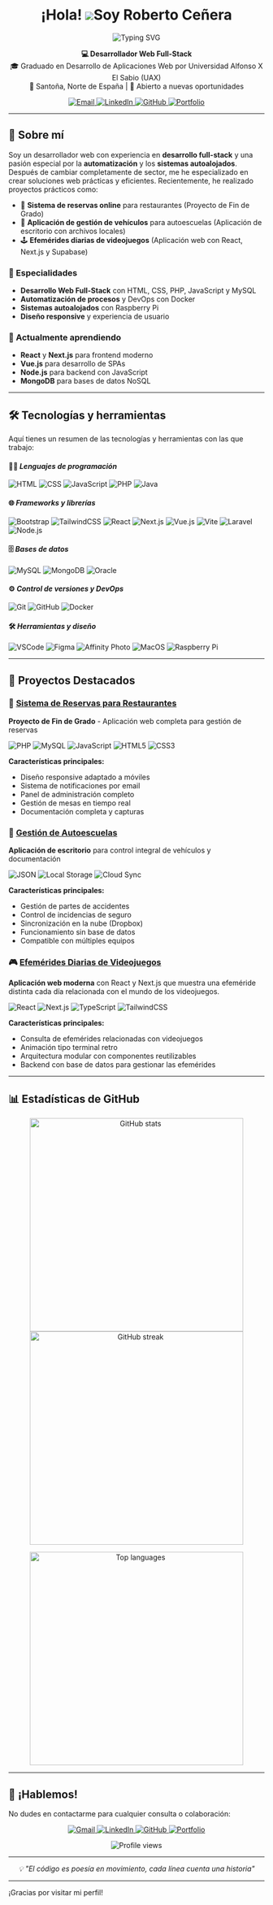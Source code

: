 # <h1 align="center">¡Hola! ![](https://user-images.githubusercontent.com/18350557/176309783-0785949b-9127-417c-8b55-ab5a4333674e.gif)Soy Roberto Ceñera</h1>

<p align="center">
  <img src="https://readme-typing-svg.herokuapp.com?font=Fira+Code&pause=1000&color=0891B2&center=true&vCenter=true&width=470&lines=Desarrollador+Web+Full-Stack;Graduado+en+DAW+por+UAX;Apasionado+por+la+Automatización;Siempre+aprendiendo+nuevas+tecnologías" alt="Typing SVG" />
</p>

<p align="center">
  <strong>💻 Desarrollador Web Full-Stack</strong><br>
  🎓 Graduado en Desarrollo de Aplicaciones Web por Universidad Alfonso X El Sabio (UAX)<br>
  📍 Santoña, Norte de España | 🤝 Abierto a nuevas oportunidades
</p>

<p align="center">
  <a href="mailto:rcenegar@gmail.com">
    <img src="https://img.shields.io/badge/Email-rcenegar@gmail.com-red?style=for-the-badge&logo=gmail&logoColor=white" alt="Email" />
  </a>
  <a href="https://www.linkedin.com/in/rcenegar">
    <img src="https://img.shields.io/badge/LinkedIn-rcenegar-blue?style=for-the-badge&logo=linkedin&logoColor=white" alt="LinkedIn" />
  </a>
  <a href="https://github.com/slyder83">
    <img src="https://img.shields.io/badge/GitHub-slyder83-181717?style=for-the-badge&logo=github&logoColor=white" alt="GitHub" />
  </a>
  <a href="https://portfolio-five-steel-52.vercel.app/">
    <img src="https://img.shields.io/badge/Portfolio-Web-0891B2?style=for-the-badge&logo=web&logoColor=white" alt="Portfolio" />
  </a>
</p>

---

## 🚀 Sobre mí

Soy un desarrollador web con experiencia en **desarrollo full-stack** y una pasión especial por la **automatización** y los **sistemas autoalojados**. Después de cambiar completamente de sector, me he especializado en crear soluciones web prácticas y eficientes. Recientemente, he realizado proyectos prácticos como:

- 🧾 **Sistema de reservas online** para restaurantes (Proyecto de Fin de Grado)
- 🚗 **Aplicación de gestión de vehículos** para autoescuelas (Aplicación de escritorio con archivos locales)
- 🕹️ **Efemérides diarias de videojuegos** (Aplicación web con React, Next.js y Supabase)

### 🎯 Especialidades
- **Desarrollo Web Full-Stack** con HTML, CSS, PHP, JavaScript y MySQL
- **Automatización de procesos** y DevOps con Docker
- **Sistemas autoalojados** con Raspberry Pi
- **Diseño responsive** y experiencia de usuario

### 🌱 Actualmente aprendiendo
- **React** y **Next.js** para frontend moderno
- **Vue.js** para desarrollo de SPAs
- **Node.js** para backend con JavaScript
- **MongoDB** para bases de datos NoSQL

---

## 🛠️ Tecnologías y herramientas

Aquí tienes un resumen de las tecnologías y herramientas con las que trabajo:

#### 👨‍💻 *Lenguajes de programación*
![HTML](https://img.shields.io/badge/-HTML5-E34F26?logo=html5&logoColor=white)
![CSS](https://img.shields.io/badge/-CSS3-1572B6?logo=css3&logoColor=white)
![JavaScript](https://img.shields.io/badge/-JavaScript-F7DF1E?logo=javascript&logoColor=black)
![PHP](https://img.shields.io/badge/-PHP-777BB4?logo=php&logoColor=white)
![Java](https://img.shields.io/badge/-Java-007396?logo=java&logoColor=white)

#### 🌐 *Frameworks y librerías*
![Bootstrap](https://img.shields.io/badge/-Bootstrap-7952B3?logo=bootstrap&logoColor=white)
![TailwindCSS](https://img.shields.io/badge/-TailwindCSS-06B6D4?logo=tailwind-css&logoColor=white)
![React](https://img.shields.io/badge/-React-61DAFB?logo=react&logoColor=black)
![Next.js](https://img.shields.io/badge/-Next.js-000000?logo=nextdotjs&logoColor=white)
![Vue.js](https://img.shields.io/badge/-Vue.js-4FC08D?logo=vuedotjs&logoColor=white)
![Vite](https://img.shields.io/badge/-Vite-646CFF?logo=vite&logoColor=white)
![Laravel](https://img.shields.io/badge/-Laravel-FF2D20?logo=laravel&logoColor=white)
![Node.js](https://img.shields.io/badge/-Node.js-339933?logo=nodedotjs&logoColor=white)

#### 🗄️ *Bases de datos*
![MySQL](https://img.shields.io/badge/-MySQL-4479A1?logo=mysql&logoColor=white)
![MongoDB](https://img.shields.io/badge/-MongoDB-47A248?logo=mongodb&logoColor=white)
![Oracle](https://img.shields.io/badge/-Oracle-F80000?logo=oracle&logoColor=white)

#### ⚙️ *Control de versiones y DevOps*
![Git](https://img.shields.io/badge/-Git-F05032?logo=git&logoColor=white)
![GitHub](https://img.shields.io/badge/-GitHub-181717?logo=github&logoColor=white)
![Docker](https://img.shields.io/badge/-Docker-2496ED?logo=docker&logoColor=white)

#### 🛠️ *Herramientas y diseño*
![VSCode](https://img.shields.io/badge/-VSCode-007ACC?logo=visual-studio-code&logoColor=white)
![Figma](https://img.shields.io/badge/-Figma-F24E1E?logo=figma&logoColor=white)
![Affinity Photo](https://img.shields.io/badge/-Affinity%20Photo-7E4DD2?logo=affinity-designer&logoColor=white)
![MacOS](https://img.shields.io/badge/-macOS-000000?logo=apple&logoColor=white)
![Raspberry Pi](https://img.shields.io/badge/-Raspberry%20Pi-C51A4A?logo=raspberry-pi&logoColor=white)

---

## 📂 Proyectos Destacados

### 🧾 [Sistema de Reservas para Restaurantes](https://github.com/slyder83/ProyectoFinGrado)
**Proyecto de Fin de Grado** - Aplicación web completa para gestión de reservas

<p align="left">
  <img src="https://img.shields.io/badge/PHP-777BB4?style=flat-square&logo=php&logoColor=white" alt="PHP" />
  <img src="https://img.shields.io/badge/MySQL-4479A1?style=flat-square&logo=mysql&logoColor=white" alt="MySQL" />
  <img src="https://img.shields.io/badge/JavaScript-F7DF1E?style=flat-square&logo=javascript&logoColor=black" alt="JavaScript" />
  <img src="https://img.shields.io/badge/HTML5-E34F26?style=flat-square&logo=html5&logoColor=white" alt="HTML5" />
  <img src="https://img.shields.io/badge/CSS3-1572B6?style=flat-square&logo=css3&logoColor=white" alt="CSS3" />
</p>

**Características principales:**
- Diseño responsive adaptado a móviles
- Sistema de notificaciones por email
- Panel de administración completo
- Gestión de mesas en tiempo real
- Documentación completa y capturas

### 🚗 [Gestión de Autoescuelas](https://github.com/slyder83/Autoescuela)
**Aplicación de escritorio** para control integral de vehículos y documentación

<p align="left">
  <img src="https://img.shields.io/badge/JSON-000000?style=flat-square&logo=json&logoColor=white" alt="JSON" />
  <img src="https://img.shields.io/badge/Local_Storage-4285F4?style=flat-square&logo=googledrive&logoColor=white" alt="Local Storage" />
  <img src="https://img.shields.io/badge/Cloud_Sync-0078D4?style=flat-square&logo=dropbox&logoColor=white" alt="Cloud Sync" />
</p>

**Características principales:**
- Gestión de partes de accidentes
- Control de incidencias de seguro
- Sincronización en la nube (Dropbox)
- Funcionamiento sin base de datos
- Compatible con múltiples equipos

### 🎮 [Efemérides Diarias de Videojuegos](https://github.com/slyder83/efemerides-videojuegos)

**Aplicación web moderna** con React y Next.js que muestra una efeméride distinta cada día relacionada con el mundo de los videojuegos.

![React](https://img.shields.io/badge/React-61DAFB?style=flat-square&logo=react&logoColor=black)
![Next.js](https://img.shields.io/badge/Next.js-000000?style=flat-square&logo=nextdotjs&logoColor=white)
![TypeScript](https://img.shields.io/badge/TypeScript-3178C6?style=flat-square&logo=typescript&logoColor=white)
![TailwindCSS](https://img.shields.io/badge/TailwindCSS-06B6D4?style=flat-square&logo=tailwindcss&logoColor=white)

**Características principales:**
- Consulta de efemérides relacionadas con videojuegos
- Animación tipo terminal retro
- Arquitectura modular con componentes reutilizables
- Backend con base de datos para gestionar las efemérides

---

## 📊 Estadísticas de GitHub

<p align="center">
  <a href="https://github.com/slyder83">
    <img width="420" src="https://github-readme-stats.vercel.app/api?username=slyder83&show_icons=true&count_private=true&hide_title=true&theme=github_dark&bg_color=1c1917&hide_border=true&icon_color=0891b2&title_color=0891b2&text_color=ffffff" alt="GitHub stats" />
  </a>
  <a href="https://github.com/slyder83">
    <img width="420" src="https://github-readme-streak-stats.herokuapp.com/?user=slyder83&theme=highcontrast&hide_border=true&background=1c1917&ring=0891b2&fire=0891b2&currStreakLabel=0891b2&currStreakNum=ffffff&sideLabels=ffffff&sideNums=ffffff&dates=ffffff" alt="GitHub streak" />
  </a>
</p>

<p align="center">
  <a href="https://github.com/slyder83">
    <img width="420" src="https://github-readme-stats.vercel.app/api/top-langs/?username=slyder83&layout=compact&langs_count=10&title_color=0891b2&text_color=ffffff&icon_color=0891b2&bg_color=1c1917&hide_border=true&locale=es&custom_title=Lenguajes%20más%20usados" alt="Top languages" />
  </a>
</p>

---

## 🤝 ¡Hablemos!

No dudes en contactarme para cualquier consulta o colaboración:

<p align="center">
  <a href="mailto:rcenegar@gmail.com">
    <img src="https://img.shields.io/badge/Gmail-D14836?style=for-the-badge&logo=gmail&logoColor=white" alt="Gmail" />
  </a>
  <a href="https://www.linkedin.com/in/rcenegar">
    <img src="https://img.shields.io/badge/LinkedIn-0077B5?style=for-the-badge&logo=linkedin&logoColor=white" alt="LinkedIn" />
  </a>
  <a href="https://github.com/slyder83">
    <img src="https://img.shields.io/badge/GitHub-181717?style=for-the-badge&logo=github&logoColor=white" alt="GitHub" />
  </a>
  <a href="https://portfolio-five-steel-52.vercel.app/">
    <img src="https://img.shields.io/badge/Portfolio-0891B2?style=for-the-badge&logo=googlesitekit&logoColor=white" alt="Portfolio" />
  </a>
</p>

<p align="center">
  <img src="https://komarev.com/ghpvc/?username=slyder83&color=0891b2&style=for-the-badge" alt="Profile views" />
</p>

---

<p align="center">
  <i>💡 "El código es poesía en movimiento, cada línea cuenta una historia"</i>
</p>

---

¡Gracias por visitar mi perfil!
